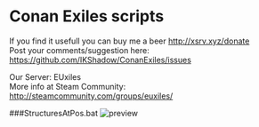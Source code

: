 # Conan Exiles scripts 
If you find it usefull you can buy me a beer http://xsrv.xyz/donate   
Post your comments/suggestion here: https://github.com/IKShadow/ConanExiles/issues 
    
Our Server: EUxiles     
More info at Steam Community: http://steamcommunity.com/groups/euxiles/    
    
###StructuresAtPos.bat
![preview](http://puu.sh/u1bAQ/a2e55e5f19.png "preview")
